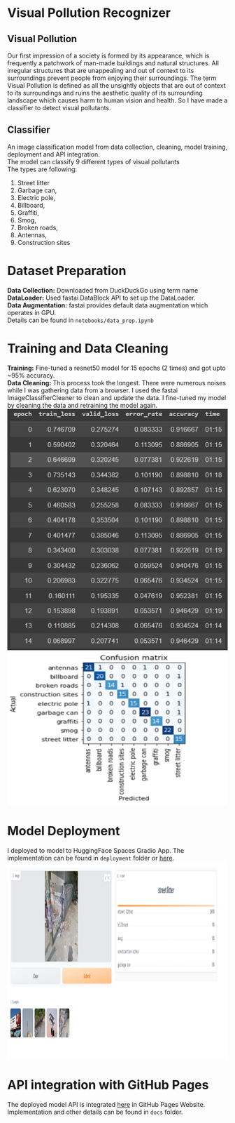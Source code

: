 # Visual Pollution Recognizer

## Visual Pollution

Our first impression of a society is formed by its appearance, which is frequently a patchwork of man-made buildings and natural structures. All irregular structures that are unappealing and
out of context to its surroundings prevent people from enjoying their surroundings. The term Visual Pollution is defined as all the unsightly objects that are out of context to its surroundings and ruins the aesthetic quality of its surrounding landscape which causes harm to human vision and health. So I have made a classifier to detect visual pollutants.

## Classifier

An image classification model from data collection, cleaning, model training, deployment and API integration. <br/>
The model can classify 9 different types of visual pollutants <br/>
The types are following: <br/>

1. Street litter
2. Garbage can,
3. Electric pole,
4. Billboard,
5. Graffiti,
6. Smog,
7. Broken roads,
8. Antennas,
9. Construction sites

# Dataset Preparation

**Data Collection:** Downloaded from DuckDuckGo using term name <br/>
**DataLoader:** Used fastai DataBlock API to set up the DataLoader. <br/>
**Data Augmentation:** fastai provides default data augmentation which operates in GPU. <br/>
Details can be found in `notebooks/data_prep.ipynb`

# Training and Data Cleaning

**Training:** Fine-tuned a resnet50 model for 15 epochs (2 times) and got upto ~95% accuracy. <br/>
**Data Cleaning:** This process took the longest. There were numerous noises while I was gathering data from a browser. I used the fastai ImageClassifierCleaner to clean and update the data. I fine-tuned my model by cleaning the data and retraining the model again. <br/>
<img src = "deployment/training_result.png" width="700" height="550">
<img src = "deployment/confusion_matrix.png" width="700" height="350">

# Model Deployment

I deployed to model to HuggingFace Spaces Gradio App. The implementation can be found in `deployment` folder or [here](https://huggingface.co/spaces/TazinMorshed/visual-pollution-recognition). <br/>
<img src = "deployment/gradio-app.png" width="700" height="450">

# API integration with GitHub Pages

The deployed model API is integrated [here](https://tazinmorshed.github.io/Visual-Pollution-Recognition/) in GitHub Pages Website. Implementation and other details can be found in `docs` folder.
